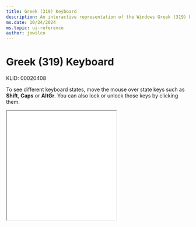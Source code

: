 ```yaml
---
title: Greek (319) Keyboard
description: An interactive representation of the Windows Greek (319) keyboard. To see different keyboard states, click or move the mouse over the state keys.
ms.date: 10/24/2024
ms.topic: ui-reference
author: jowilco
---
```


# Greek (319) Keyboard

KLID: 00020408

To see different keyboard states, move the mouse over state keys such as **Shift**, **Caps** or **AltGr**. You can also lock or unlock those keys by clicking them.

<iframe src="kbdhe319.html" height="300"></iframe>
